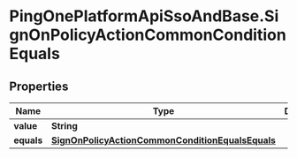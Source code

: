 # PingOnePlatformApiSsoAndBase.SignOnPolicyActionCommonConditionEquals

## Properties

Name | Type | Description | Notes
------------ | ------------- | ------------- | -------------
**value** | **String** |  | 
**equals** | [**SignOnPolicyActionCommonConditionEqualsEquals**](SignOnPolicyActionCommonConditionEqualsEquals.md) |  | 


